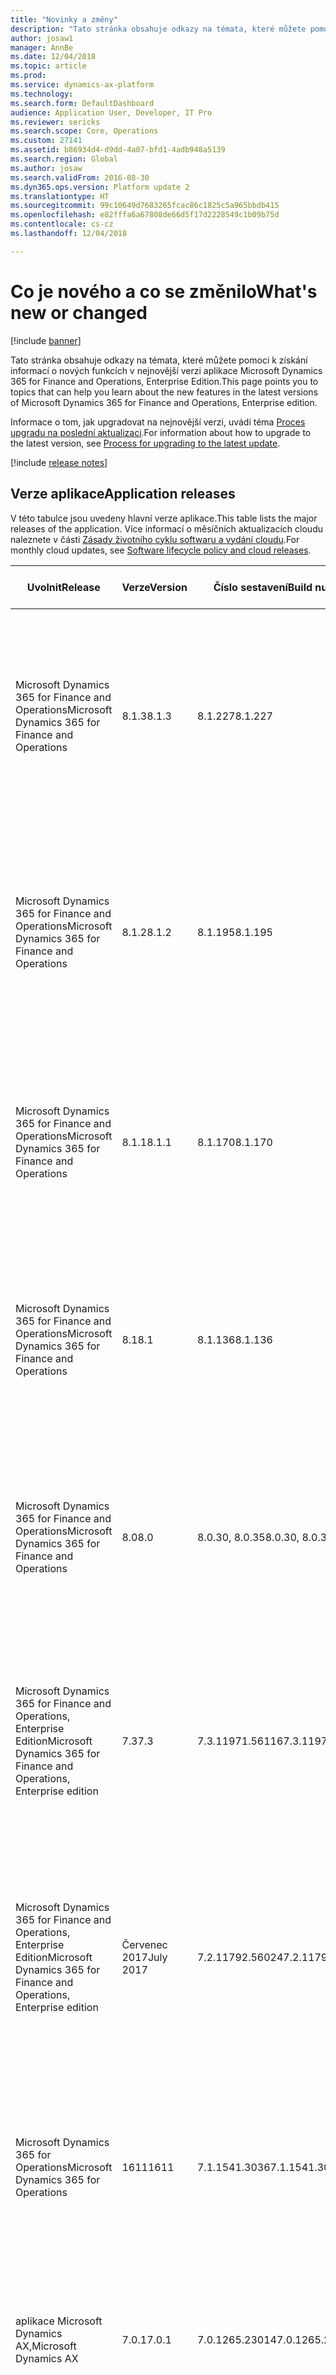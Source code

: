 ```yaml
---
title: "Novinky a změny"
description: "Tato stránka obsahuje odkazy na témata, které můžete pomoci k získání informací o nových funkcích v nejnovější verzi aplikace Microsoft Dynamics 365 for Finance and Operations."
author: josaw1
manager: AnnBe
ms.date: 12/04/2018
ms.topic: article
ms.prod: 
ms.service: dynamics-ax-platform
ms.technology: 
ms.search.form: DefaultDashboard
audience: Application User, Developer, IT Pro
ms.reviewer: sericks
ms.search.scope: Core, Operations
ms.custom: 27141
ms.assetid: b86934d4-d9dd-4a07-bfd1-4adb948a5139
ms.search.region: Global
ms.author: josaw
ms.search.validFrom: 2016-08-30
ms.dyn365.ops.version: Platform update 2
ms.translationtype: HT
ms.sourcegitcommit: 99c10649d7683265fcac86c1825c5a965bbdb415
ms.openlocfilehash: e82fffa6a67808de66d5f17d2228549c1b09b75d
ms.contentlocale: cs-cz
ms.lasthandoff: 12/04/2018

---
```


# <a name="whats-new-or-changed"></a><span data-ttu-id="27d68-103">Co je nového a co se změnilo</span><span class="sxs-lookup"><span data-stu-id="27d68-103">What's new or changed</span></span>

[!include [banner](../includes/banner.md)]

<span data-ttu-id="27d68-104">Tato stránka obsahuje odkazy na témata, které můžete pomoci k získání informací o nových funkcích v nejnovější verzi aplikace Microsoft Dynamics 365 for Finance and Operations, Enterprise Edition.</span><span class="sxs-lookup"><span data-stu-id="27d68-104">This page points you to topics that can help you learn about the new features in the latest versions of Microsoft Dynamics 365 for Finance and Operations, Enterprise edition.</span></span>

<span data-ttu-id="27d68-105">Informace o tom, jak upgradovat na nejnovější verzi, uvádí téma [Proces upgradu na poslední aktualizaci](../../dev-itpro/migration-upgrade/upgrade-latest-update.md).</span><span class="sxs-lookup"><span data-stu-id="27d68-105">For information about how to upgrade to the latest version, see [Process for upgrading to the latest update](../../dev-itpro/migration-upgrade/upgrade-latest-update.md).</span></span>


[!include [release notes](../includes/release-notes.md)]

## <a name="application-releases"></a><span data-ttu-id="27d68-106">Verze aplikace</span><span class="sxs-lookup"><span data-stu-id="27d68-106">Application releases</span></span>

<span data-ttu-id="27d68-107">V této tabulce jsou uvedeny hlavní verze aplikace.</span><span class="sxs-lookup"><span data-stu-id="27d68-107">This table lists the major releases of the application.</span></span> <span data-ttu-id="27d68-108">Více informací o měsíčních aktualizacích cloudu naleznete v části [Zásady životního cyklu softwaru a vydání cloudu](../../dev-itpro/migration-upgrade/versions-update-policy.md).</span><span class="sxs-lookup"><span data-stu-id="27d68-108">For monthly cloud updates, see [Software lifecycle policy and cloud releases](../../dev-itpro/migration-upgrade/versions-update-policy.md).</span></span>

<table>
<colgroup>
<col width="20%" />
<col width="20%" />
<col width="20%" />
<col width="20%" />
<col width="20%" />
</colgroup>
<thead>
<tr class="header">
<th><span data-ttu-id="27d68-109">Uvolnit</span><span class="sxs-lookup"><span data-stu-id="27d68-109">Release</span></span></th>
<th><span data-ttu-id="27d68-110">Verze</span><span class="sxs-lookup"><span data-stu-id="27d68-110">Version</span></span></th>
<th><span data-ttu-id="27d68-111">Číslo sestavení</span><span class="sxs-lookup"><span data-stu-id="27d68-111">Build number</span></span></th>
<th><span data-ttu-id="27d68-112">Dostupnost</span><span class="sxs-lookup"><span data-stu-id="27d68-112">Availability</span></span></th>
<th><span data-ttu-id="27d68-113">Další informace</span><span class="sxs-lookup"><span data-stu-id="27d68-113">Learn more</span></span></th>
</tr>
</thead>
<tbody>
<tr class="even">
</tr>
<tr class="even">
<td><span data-ttu-id="27d68-114">Microsoft Dynamics 365 for Finance and Operations</span><span class="sxs-lookup"><span data-stu-id="27d68-114">Microsoft Dynamics 365 for Finance and Operations</span></span></td>
<td><span data-ttu-id="27d68-115">8.1.3</span><span class="sxs-lookup"><span data-stu-id="27d68-115">8.1.3</span></span></td>
<td><span data-ttu-id="27d68-116">8.1.227</span><span class="sxs-lookup"><span data-stu-id="27d68-116">8.1.227</span></span>  </td>
<td><span data-ttu-id="27d68-117">2018. prosince</span><span class="sxs-lookup"><span data-stu-id="27d68-117">December 2018</span></span></td>
  <td><span data-ttu-id="27d68-118"><a href="whats-new-changed-8-1-3.md">Co je nového nebo co se změnilo v aplikaci Dynamics 365 for Finance and Operations, Verze 8.1.3 (prosinec 2018)</a></span><span class="sxs-lookup"><span data-stu-id="27d68-118"><a href="whats-new-changed-8-1-3.md">What&#39;s new or changed in Dynamics 365 for Finance and Operations version 8.1.3 (December 2018)</a></span></span></td>
<tr class="even">
<td><span data-ttu-id="27d68-119">Microsoft Dynamics 365 for Finance and Operations</span><span class="sxs-lookup"><span data-stu-id="27d68-119">Microsoft Dynamics 365 for Finance and Operations</span></span></td>
<td><span data-ttu-id="27d68-120">8.1.2</span><span class="sxs-lookup"><span data-stu-id="27d68-120">8.1.2</span></span></td>
<td><span data-ttu-id="27d68-121">8.1.195</span><span class="sxs-lookup"><span data-stu-id="27d68-121">8.1.195</span></span>  </td>
<td><span data-ttu-id="27d68-122">Listopad 2018</span><span class="sxs-lookup"><span data-stu-id="27d68-122">November 2018</span></span></td>
  <td><span data-ttu-id="27d68-123"><a href="whats-new-changed-8-1-2.md">Co je nového nebo co se změnilo v aplikaci Dynamics 365 for Finance and Operations, Verze 8.1.2 (listopad 2018)</a></span><span class="sxs-lookup"><span data-stu-id="27d68-123"><a href="whats-new-changed-8-1-2.md">What&#39;s new or changed in Dynamics 365 for Finance and Operations version 8.1.2 (November 2018)</a></span></span></td>
<tr class="even">
<td><span data-ttu-id="27d68-124">Microsoft Dynamics 365 for Finance and Operations</span><span class="sxs-lookup"><span data-stu-id="27d68-124">Microsoft Dynamics 365 for Finance and Operations</span></span></td>
<td><span data-ttu-id="27d68-125">8.1.1</span><span class="sxs-lookup"><span data-stu-id="27d68-125">8.1.1</span></span></td>
<td><span data-ttu-id="27d68-126">8.1.170</span><span class="sxs-lookup"><span data-stu-id="27d68-126">8.1.170</span></span>  </td>
<td><span data-ttu-id="27d68-127">2018. říjen</span><span class="sxs-lookup"><span data-stu-id="27d68-127">October 2018</span></span></td>
  <td><span data-ttu-id="27d68-128"><a href="whats-new-changed-8-1-1.md">Co je nového nebo co se změnilo v aplikaci Dynamics 365 for Finance and Operations, Verze 8.1.1 (říjen 2018)</a></span><span class="sxs-lookup"><span data-stu-id="27d68-128"><a href="whats-new-changed-8-1-1.md">What&#39;s new or changed in Dynamics 365 for Finance and Operations version 8.1.1 (October 2018)</a></span></span></td>
<tr class="even">
<td><span data-ttu-id="27d68-129">Microsoft Dynamics 365 for Finance and Operations</span><span class="sxs-lookup"><span data-stu-id="27d68-129">Microsoft Dynamics 365 for Finance and Operations</span></span></td>
<td><span data-ttu-id="27d68-130">8.1</span><span class="sxs-lookup"><span data-stu-id="27d68-130">8.1</span></span></td>
<td><span data-ttu-id="27d68-131">8.1.136</span><span class="sxs-lookup"><span data-stu-id="27d68-131">8.1.136</span></span>  </td>
<td><span data-ttu-id="27d68-132">2018. říjen</span><span class="sxs-lookup"><span data-stu-id="27d68-132">October 2018</span></span></td>
  <td><span data-ttu-id="27d68-133"><a href="whats-new-changed-8-1-October-2018.md">Co je nového nebo co se změnilo v aplikaci Dynamics 365 for Finance and Operations, Verze 8.1 (říjen 2018)</a></span><span class="sxs-lookup"><span data-stu-id="27d68-133"><a href="whats-new-changed-8-1-October-2018.md">What&#39;s new or changed in Dynamics 365 for Finance and Operations version 8.1 (October 2018)</a></span></span></td>
</tr>
<tr class="even">
<td><span data-ttu-id="27d68-134">Microsoft Dynamics 365 for Finance and Operations</span><span class="sxs-lookup"><span data-stu-id="27d68-134">Microsoft Dynamics 365 for Finance and Operations</span></span></td>
<td><span data-ttu-id="27d68-135">8.0</span><span class="sxs-lookup"><span data-stu-id="27d68-135">8.0</span></span></td>
<td><span data-ttu-id="27d68-136">8.0.30, 8.0.35</span><span class="sxs-lookup"><span data-stu-id="27d68-136">8.0.30, 8.0.35</span></span></td>
<td><span data-ttu-id="27d68-137">2018. duben</span><span class="sxs-lookup"><span data-stu-id="27d68-137">April 2018</span></span></td>
  <td><span data-ttu-id="27d68-138"><a href="whats-new-changed-8-0-April-2018.md">Co je nového nebo co se změnilo v aplikaci Dynamics 365 for Finance and Operations, Verze 8.0 (duben 2018)</a></span><span class="sxs-lookup"><span data-stu-id="27d68-138"><a href="whats-new-changed-8-0-April-2018.md">What&#39;s new or changed in Dynamics 365 for Finance and Operations version 8.0 (April 2018)</a></span></span></td>
</tr>
<td><span data-ttu-id="27d68-139">Microsoft Dynamics 365 for Finance and Operations, Enterprise Edition</span><span class="sxs-lookup"><span data-stu-id="27d68-139">Microsoft Dynamics 365 for Finance and Operations, Enterprise edition</span></span></td>
<td><span data-ttu-id="27d68-140">7.3</span><span class="sxs-lookup"><span data-stu-id="27d68-140">7.3</span></span></td>
<td><span data-ttu-id="27d68-141">7.3.11971.56116</span><span class="sxs-lookup"><span data-stu-id="27d68-141">7.3.11971.56116</span></span></td>
<td><span data-ttu-id="27d68-142">2017. prosince</span><span class="sxs-lookup"><span data-stu-id="27d68-142">December 2017</span></span></td>
<td><span data-ttu-id="27d68-143"><a href="whats-new-application-7.3-update.md">Co je nového nebo co se změnilo v aplikaci Dynamics 365 for Finance and Operations, Enterprise Edition 7.3</a></span><span class="sxs-lookup"><span data-stu-id="27d68-143"><a href="whats-new-application-7.3-update.md">What’s new or changed in Dynamics 365 for Finance and Operations, Enterprise edition 7.3</a></span></span></td>
</tr></tr>
<tr class="even">
<td><span data-ttu-id="27d68-144">Microsoft Dynamics 365 for Finance and Operations, Enterprise Edition</span><span class="sxs-lookup"><span data-stu-id="27d68-144">Microsoft Dynamics 365 for Finance and Operations, Enterprise edition</span></span></td>
<td><span data-ttu-id="27d68-145">Červenec 2017</span><span class="sxs-lookup"><span data-stu-id="27d68-145">July 2017</span></span></td>
<td><span data-ttu-id="27d68-146">7.2.11792.56024</span><span class="sxs-lookup"><span data-stu-id="27d68-146">7.2.11792.56024</span></span></td>
<td><span data-ttu-id="27d68-147">2017. června</span><span class="sxs-lookup"><span data-stu-id="27d68-147">June 2017</span></span></td>
<td><span data-ttu-id="27d68-148"><a href="whats-new-application-July-2017-update.md">Co je nového nebo co se změnilo v aplikaci Dynamics 365 for Finance and Operations, Enterprise Edition (červenec 2017)</a></span><span class="sxs-lookup"><span data-stu-id="27d68-148"><a href="whats-new-application-July-2017-update.md">What’s new or changed in Dynamics 365 for Finance and Operations, Enterprise edition (July 2017)</a></span></span></td>
</tr>
<tr class="even">
<td><span data-ttu-id="27d68-149">Microsoft Dynamics 365 for Operations</span><span class="sxs-lookup"><span data-stu-id="27d68-149">Microsoft Dynamics 365 for Operations</span></span></td>
<td><span data-ttu-id="27d68-150">1611</span><span class="sxs-lookup"><span data-stu-id="27d68-150">1611</span></span></td>
<td><span data-ttu-id="27d68-151">7.1.1541.3036</span><span class="sxs-lookup"><span data-stu-id="27d68-151">7.1.1541.3036</span></span></td>
<td><span data-ttu-id="27d68-152">Listopad 2016</span><span class="sxs-lookup"><span data-stu-id="27d68-152">November 2016</span></span></td>
<td><span data-ttu-id="27d68-153"><a href="whats-new-dynamics-365-operations-1611.md">Co je nového nebo upraveného v aplikaci verze Dynamics 365 for Operations 1611 (listopad 2016)</a></span><span class="sxs-lookup"><span data-stu-id="27d68-153"><a href="whats-new-dynamics-365-operations-1611.md">What’s new or changed in Dynamics 365 for Operations version 1611 (November 2016)</a></span></span></td>
</tr>
<tr class="even">
<td><span data-ttu-id="27d68-154">aplikace Microsoft Dynamics AX,</span><span class="sxs-lookup"><span data-stu-id="27d68-154">Microsoft Dynamics AX</span></span></td>
<td><span data-ttu-id="27d68-155">7.0.1</span><span class="sxs-lookup"><span data-stu-id="27d68-155">7.0.1</span></span></td>
<td><span data-ttu-id="27d68-156">7.0.1265.23014</span><span class="sxs-lookup"><span data-stu-id="27d68-156">7.0.1265.23014</span></span></td>
<td><span data-ttu-id="27d68-157">2016. květen</span><span class="sxs-lookup"><span data-stu-id="27d68-157">May 2016</span></span></td>
<td><span data-ttu-id="27d68-158"><a href="whats-new-changed-application-version-7-0-1-may-2016.md">Co je nového nebo upraveného v aplikaci verze Dynamics AX 7.0.1 (květen 2016)</a></span><span class="sxs-lookup"><span data-stu-id="27d68-158"><a href="whats-new-changed-application-version-7-0-1-may-2016.md">What’s new or changed in Dynamics AX application version 7.0.1 (May 2016)</a></span></span></td>
</tr>
<tr class="even">
<td><span data-ttu-id="27d68-159">Microsoft Dynamics AX</span><span class="sxs-lookup"><span data-stu-id="27d68-159">Microsoft Dynamics AX</span></span></td>
<td><span data-ttu-id="27d68-160">7.0</span><span class="sxs-lookup"><span data-stu-id="27d68-160">7.0</span></span></td>
<td><span data-ttu-id="27d68-161">7.0.1265.3015</span><span class="sxs-lookup"><span data-stu-id="27d68-161">7.0.1265.3015</span></span></td>
<td><span data-ttu-id="27d68-162">2016. únor</span><span class="sxs-lookup"><span data-stu-id="27d68-162">February 2016</span></span></td>
<td><span data-ttu-id="27d68-163"><a href="whats-new-changed-7-0-february-2016.md">Co je nového nebo upraveného v aplikaci Dynamics AX 7.0 (únor 2016)</a></span><span class="sxs-lookup"><span data-stu-id="27d68-163"><a href="whats-new-changed-7-0-february-2016.md">What’s new or changed in Dynamics AX 7.0 (February 2016)</a></span></span></td>
</tr>
</tbody>
</table>

## <a name="platform-releases"></a><span data-ttu-id="27d68-164">Vydání platformy</span><span class="sxs-lookup"><span data-stu-id="27d68-164">Platform releases</span></span>

<table>
<colgroup>
<col width="20%" />
<col width="20%" />
<col width="20%" />
<col width="20%" />
<col width="20%" />
</colgroup>
<thead>
<tr class="header">
<th><span data-ttu-id="27d68-165">Uvolnit</span><span class="sxs-lookup"><span data-stu-id="27d68-165">Release</span></span></th>
<th><span data-ttu-id="27d68-166">Verze</span><span class="sxs-lookup"><span data-stu-id="27d68-166">Version</span></span></th>
<th><span data-ttu-id="27d68-167">Číslo sestavení</span><span class="sxs-lookup"><span data-stu-id="27d68-167">Build number</span></span></th>
<th><span data-ttu-id="27d68-168">Dostupnost</span><span class="sxs-lookup"><span data-stu-id="27d68-168">Availability</span></span></th>
<th><span data-ttu-id="27d68-169">Další informace</span><span class="sxs-lookup"><span data-stu-id="27d68-169">Learn more</span></span></th>
</tr>
</thead>
<tbody>
<td><span data-ttu-id="27d68-170">Microsoft Dynamics 365 for Finance and Operations</span><span class="sxs-lookup"><span data-stu-id="27d68-170">Microsoft Dynamics 365 for Finance and Operations</span></span></td>
<td><span data-ttu-id="27d68-171">Aktualizace platformy 23</span><span class="sxs-lookup"><span data-stu-id="27d68-171">Platform update 23</span></span></td>
<td><span data-ttu-id="27d68-172">7.0.5126</span><span class="sxs-lookup"><span data-stu-id="27d68-172">7.0.5126</span></span> </td>
<td><span data-ttu-id="27d68-173">2018. prosince</span><span class="sxs-lookup"><span data-stu-id="27d68-173">December 2018</span></span></td>
<td><span data-ttu-id="27d68-174"><a href="whats-new-platform-update-23.md">Co je nového nebo co se změnilo v aktualizaci Dynamics 365 for Finance and Operations, Platform Update 23 (prosinec 2018)</a></span><span class="sxs-lookup"><span data-stu-id="27d68-174"><a href="whats-new-platform-update-23.md">What’s new or changed in Dynamics 365 for Finance and Operations platform update 23 (December 2018)</a></span></span></td><tbody>
<tr class="odd">
<td><span data-ttu-id="27d68-175">Microsoft Dynamics 365 for Finance and Operations</span><span class="sxs-lookup"><span data-stu-id="27d68-175">Microsoft Dynamics 365 for Finance and Operations</span></span></td>
<td><span data-ttu-id="27d68-176">Aktualizace platformy 22</span><span class="sxs-lookup"><span data-stu-id="27d68-176">Platform update 22</span></span></td>
<td><span data-ttu-id="27d68-177">7.0.5095</span><span class="sxs-lookup"><span data-stu-id="27d68-177">7.0.5095</span></span></td>
<td><span data-ttu-id="27d68-178">Listopad 2018</span><span class="sxs-lookup"><span data-stu-id="27d68-178">November 2018</span></span></td>
<td><span data-ttu-id="27d68-179"><a href="whats-new-platform-update-22.md">Co je nového nebo co se změnilo v aktualizaci Dynamics 365 for Finance and Operations, Platform Update 22 (listopad 2018)</a></span><span class="sxs-lookup"><span data-stu-id="27d68-179"><a href="whats-new-platform-update-22.md">What’s new or changed in Dynamics 365 for Finance and Operations platform update 22 (November 2018)</a></span></span></td><tbody><tr class="odd">
<td><span data-ttu-id="27d68-180">Microsoft Dynamics 365 for Finance and Operations</span><span class="sxs-lookup"><span data-stu-id="27d68-180">Microsoft Dynamics 365 for Finance and Operations</span></span></td>
<td><span data-ttu-id="27d68-181">Aktualizace platformy 21</span><span class="sxs-lookup"><span data-stu-id="27d68-181">Platform update 21</span></span></td>
<td><span data-ttu-id="27d68-182">7.0.5073</span><span class="sxs-lookup"><span data-stu-id="27d68-182">7.0.5073</span></span></td>
<td><span data-ttu-id="27d68-183">2018. říjen</span><span class="sxs-lookup"><span data-stu-id="27d68-183">October 2018</span></span></td>
<td><span data-ttu-id="27d68-184"><a href="whats-new-platform-update-21.md">Co je nového nebo co se změnilo v aktualizaci Dynamics 365 for Finance and Operations, Platform Update 21 (říjen 2018)</a></span><span class="sxs-lookup"><span data-stu-id="27d68-184"><a href="whats-new-platform-update-21.md">What’s new or changed in Dynamics 365 for Finance and Operations platform update 21 (October 2018)</a></span></span></td><tbody>
<tr class="odd">
<td><span data-ttu-id="27d68-185">Microsoft Dynamics 365 for Finance and Operations</span><span class="sxs-lookup"><span data-stu-id="27d68-185">Microsoft Dynamics 365 for Finance and Operations</span></span></td>
<td><span data-ttu-id="27d68-186">Aktualizace platformy 20</span><span class="sxs-lookup"><span data-stu-id="27d68-186">Platform update 20</span></span></td>
<td><span data-ttu-id="27d68-187">7.0.5030</span><span class="sxs-lookup"><span data-stu-id="27d68-187">7.0.5030</span></span></td>
<td><span data-ttu-id="27d68-188">Září 2018</span><span class="sxs-lookup"><span data-stu-id="27d68-188">September 2018</span></span></td>
<td><span data-ttu-id="27d68-189"><a href="whats-new-platform-update-20.md">Co je nového nebo co se změnilo v aktualizaci Dynamics 365 for Finance and Operations, Platform Update 20 (září 2018)</a></span><span class="sxs-lookup"><span data-stu-id="27d68-189"><a href="whats-new-platform-update-20.md">What’s new or changed in Dynamics 365 for Finance and Operations platform update 20 (September 2018)</a></span></span></td>
<tbody>
<tr class="odd">
<td><span data-ttu-id="27d68-190">Microsoft Dynamics 365 for Finance and Operations, Enterprise Edition</span><span class="sxs-lookup"><span data-stu-id="27d68-190">Microsoft Dynamics 365 for Finance and Operations, Enterprise edition</span></span></td>
<td><span data-ttu-id="27d68-191">Aktualizace platformy 15</span><span class="sxs-lookup"><span data-stu-id="27d68-191">Platform update 15</span></span></td>
<td><span data-ttu-id="27d68-192">7.0.4841</span><span class="sxs-lookup"><span data-stu-id="27d68-192">7.0.4841</span></span></td>
<td><span data-ttu-id="27d68-193">2018. březen</span><span class="sxs-lookup"><span data-stu-id="27d68-193">March 2018</span></span></td>
<td><span data-ttu-id="27d68-194"><a href="whats-new-platform-update-15.md">Co je nového nebo co se změnilo v aktualizaci Dynamics 365 for Finance and Operations, Enterprise Edition, aktualizace 15 platformy (březen 2018)</a></span><span class="sxs-lookup"><span data-stu-id="27d68-194"><a href="whats-new-platform-update-15.md">What’s new or changed in Dynamics 365 for Finance and Operations, Enterprise edition platform update 15 (March 2018)</a></span></span></td><tbody>
<tr class="odd">
<td><span data-ttu-id="27d68-195">Microsoft Dynamics 365 for Finance and Operations, Enterprise Edition</span><span class="sxs-lookup"><span data-stu-id="27d68-195">Microsoft Dynamics 365 for Finance and Operations, Enterprise edition</span></span></td>
<td><span data-ttu-id="27d68-196">Aktualizace platformy 12</span><span class="sxs-lookup"><span data-stu-id="27d68-196">Platform update 12</span></span></td>
<td><span data-ttu-id="27d68-197">7.0.4709</span><span class="sxs-lookup"><span data-stu-id="27d68-197">7.0.4709</span></span></td>
<td><span data-ttu-id="27d68-198">Listopad 2017</span><span class="sxs-lookup"><span data-stu-id="27d68-198">November 2017</span></span></td>
<td><span data-ttu-id="27d68-199"><a href="whats-new-platform-update-12.md">Co je nového nebo co se změnilo v aktualizaci Dynamics 365 for Finance and Operations, Enterprise Edition, aktualizace 12 platformy (listopad 2017)</a></span><span class="sxs-lookup"><span data-stu-id="27d68-199"><a href="whats-new-platform-update-12.md">What’s new or changed in Dynamics 365 for Finance and Operations, Enterprise edition platform update 12 (November 2017)</a></span></span></td>
<tbody><tr class="odd">
<td><span data-ttu-id="27d68-200">Microsoft Dynamics 365 for Finance and Operations, Enterprise Edition</span><span class="sxs-lookup"><span data-stu-id="27d68-200">Microsoft Dynamics 365 for Finance and Operations, Enterprise edition</span></span></td>
<td><span data-ttu-id="27d68-201">Aktualizace platformy 11</span><span class="sxs-lookup"><span data-stu-id="27d68-201">Platform update 11</span></span></td>
<td><span data-ttu-id="27d68-202">7.0.4679.35176</span><span class="sxs-lookup"><span data-stu-id="27d68-202">7.0.4679.35176</span></span></td>
<td><span data-ttu-id="27d68-203">2017. říjen</span><span class="sxs-lookup"><span data-stu-id="27d68-203">October 2017</span></span></td>
<td><span data-ttu-id="27d68-204"><a href="whats-new-platform-update-11.md">Co je nového nebo co se změnilo v aktualizaci Dynamics 365 for Finance and Operations, Enterprise Edition, aktualizace 11 platformy (říjen 2017)</a></span><span class="sxs-lookup"><span data-stu-id="27d68-204"><a href="whats-new-platform-update-11.md">What’s new or changed in Dynamics 365 for Finance and Operations, Enterprise edition platform update 11 (October 2017)</a></span></span></td>
<tbody>
<tr class="odd">
<td><span data-ttu-id="27d68-205">Microsoft Dynamics 365 for Finance and Operations, Enterprise Edition</span><span class="sxs-lookup"><span data-stu-id="27d68-205">Microsoft Dynamics 365 for Finance and Operations, Enterprise edition</span></span></td>
<td><span data-ttu-id="27d68-206">Aktualizace platformy 10</span><span class="sxs-lookup"><span data-stu-id="27d68-206">Platform update 10</span></span></td>
<td><span data-ttu-id="27d68-207">7.0.4641.16233</span><span class="sxs-lookup"><span data-stu-id="27d68-207">7.0.4641.16233</span></span></td>
<td><span data-ttu-id="27d68-208">2017. srpna</span><span class="sxs-lookup"><span data-stu-id="27d68-208">August 2017</span></span></td>
<td><span data-ttu-id="27d68-209"><a href="whats-new-platform-update-10.md">Co je nového nebo co se změnilo v aktualizaci Dynamics 365 for Finance and Operations, Enterprise Edition, aktualizace 10 platformy (srpen 2017)</a></span><span class="sxs-lookup"><span data-stu-id="27d68-209"><a href="whats-new-platform-update-10.md">What’s new or changed in Dynamics 365 for Finance and Operations, Enterprise edition platform update 10 (August 2017)</a></span></span></td>
<tr class="odd">
<td><span data-ttu-id="27d68-210">Microsoft Dynamics 365 for Finance and Operations, Enterprise Edition</span><span class="sxs-lookup"><span data-stu-id="27d68-210">Microsoft Dynamics 365 for Finance and Operations, Enterprise edition</span></span></td>
<td><span data-ttu-id="27d68-211">Aktualizace platformy 9</span><span class="sxs-lookup"><span data-stu-id="27d68-211">Platform update 9</span></span></td>
<td><span data-ttu-id="27d68-212">7.0.4612.35162</span><span class="sxs-lookup"><span data-stu-id="27d68-212">7.0.4612.35162</span></span></td>
<td><span data-ttu-id="27d68-213">2017. červenec</span><span class="sxs-lookup"><span data-stu-id="27d68-213">July 2017</span></span></td>
<td><span data-ttu-id="27d68-214"><a href="whats-new-platform-update-9.md">Co je nového nebo co se změnilo v aktualizaci Dynamics 365 for Finance and Operations, Enterprise Edition, aktualizace 9 platformy (červenec 2017)</a></span><span class="sxs-lookup"><span data-stu-id="27d68-214"><a href="whats-new-platform-update-9.md">What’s new or changed in Dynamics 365 for Finance and Operations, Enterprise edition platform update 9 (July 2017)</a></span></span></td>
</tr><tr class="odd">
<td><span data-ttu-id="27d68-215">Microsoft Dynamics 365 for Finance and Operations, Enterprise Edition</span><span class="sxs-lookup"><span data-stu-id="27d68-215">Microsoft Dynamics 365 for Finance and Operations, Enterprise edition</span></span></td>
<td><span data-ttu-id="27d68-216">Aktualizace platformy 8</span><span class="sxs-lookup"><span data-stu-id="27d68-216">Platform update 8</span></span></td>
<td><span data-ttu-id="27d68-217">7.0.4565.16212</span><span class="sxs-lookup"><span data-stu-id="27d68-217">7.0.4565.16212</span></span></td>
<td><span data-ttu-id="27d68-218">2017. června</span><span class="sxs-lookup"><span data-stu-id="27d68-218">June 2017</span></span></td>
<td><span data-ttu-id="27d68-219"><a href="whats-new-platform-update-8.md">Co je nového nebo co se změnilo v aktualizaci Dynamics 365 for Finance and Operations, Enterprise Edition, aktualizace 8 platformy (červenec 2017)</a></span><span class="sxs-lookup"><span data-stu-id="27d68-219"><a href="whats-new-platform-update-8.md">What’s new or changed in Dynamics 365 for Finance and Operations, Enterprise edition platform update 8 (June 2017)</a></span></span></td>
</tr>
<tr class="odd">
<td><span data-ttu-id="27d68-220">Microsoft Dynamics 365 for Operations</span><span class="sxs-lookup"><span data-stu-id="27d68-220">Microsoft Dynamics 365 for Operations</span></span></td>
<td><span data-ttu-id="27d68-221">Aktualizace platformy 7</span><span class="sxs-lookup"><span data-stu-id="27d68-221">Platform update 7</span></span></td>
<td><span data-ttu-id="27d68-222">7.0.4542.16189</span><span class="sxs-lookup"><span data-stu-id="27d68-222">7.0.4542.16189</span></span></td>
<td><span data-ttu-id="27d68-223">2017. květen</span><span class="sxs-lookup"><span data-stu-id="27d68-223">May 2017</span></span></td>
<td><span data-ttu-id="27d68-224"><a href="whats-new-platform-update-7.md">Co je nového nebo upraveného v aktualizaci aplikace 7 Dynamics 365 for Operations (květen 2017)</a></span><span class="sxs-lookup"><span data-stu-id="27d68-224"><a href="whats-new-platform-update-7.md">What’s new or changed in Dynamics 365 for Operations platform update 7 (May 2017)</a></span></span></td>
</tr>
<tr class="odd">
<td><span data-ttu-id="27d68-225">Dynamics 365 for Operations</span><span class="sxs-lookup"><span data-stu-id="27d68-225">Dynamics 365 for Operations</span></span></td>
<td><span data-ttu-id="27d68-226">Aktualizace platformy 6</span><span class="sxs-lookup"><span data-stu-id="27d68-226">Platform update 6</span></span></td>
<td><span data-ttu-id="27d68-227">7.0.4509.16180</span><span class="sxs-lookup"><span data-stu-id="27d68-227">7.0.4509.16180</span></span></td>
<td><span data-ttu-id="27d68-228">2017. duben</span><span class="sxs-lookup"><span data-stu-id="27d68-228">April 2017</span></span></td>
<td><span data-ttu-id="27d68-229"><a href="whats-new-platform-update-6.md">Co je nového nebo upraveného v aktualizaci 6 aplikace Dynamics 365 for Operations (duben 2017)</a></span><span class="sxs-lookup"><span data-stu-id="27d68-229"><a href="whats-new-platform-update-6.md">What’s new or changed in Dynamics 365 for Operations platform update 6 (April 2017)</a></span></span></td>
</tr>
<tr class="odd">
<td><span data-ttu-id="27d68-230">Dynamics 365 for Operations</span><span class="sxs-lookup"><span data-stu-id="27d68-230">Dynamics 365 for Operations</span></span></td>
<td><span data-ttu-id="27d68-231">Aktualizace platformy 5</span><span class="sxs-lookup"><span data-stu-id="27d68-231">Platform update 5</span></span></td>
<td><span data-ttu-id="27d68-232">7.0.4475.16165</span><span class="sxs-lookup"><span data-stu-id="27d68-232">7.0.4475.16165</span></span></td>
<td><span data-ttu-id="27d68-233">2017. březen</span><span class="sxs-lookup"><span data-stu-id="27d68-233">March 2017</span></span></td>
<td><span data-ttu-id="27d68-234"><a href="whats-new-platform-update-5.md">Co je nového nebo upraveného v aktualizaci aplikace 5 Dynamics 365 for Operations (březen 2017)</a></span><span class="sxs-lookup"><span data-stu-id="27d68-234"><a href="whats-new-platform-update-5.md">What’s new or changed in Dynamics 365 for Operations platform update 5 (March 2017)</a></span></span></td>
</tr>
<tr class="odd">
<td><span data-ttu-id="27d68-235">Dynamics 365 for Operations</span><span class="sxs-lookup"><span data-stu-id="27d68-235">Dynamics 365 for Operations</span></span></td>
<td><span data-ttu-id="27d68-236">Aktualizace platformy 4</span><span class="sxs-lookup"><span data-stu-id="27d68-236">Platform update 4</span></span></td>
<td><span data-ttu-id="27d68-237">7.0.4425.16161</span><span class="sxs-lookup"><span data-stu-id="27d68-237">7.0.4425.16161</span></span></td>
<td><span data-ttu-id="27d68-238">2017. únor</span><span class="sxs-lookup"><span data-stu-id="27d68-238">February 2017</span></span></td>
<td><span data-ttu-id="27d68-239"><a href="whats-new-platform-update-4.md">Co je nového nebo upraveného v aktualizaci 4 aplikace Dynamics 365 for Operations (únor 2017)</a></span><span class="sxs-lookup"><span data-stu-id="27d68-239"><a href="whats-new-platform-update-4.md">What’s new or changed in Dynamics 365 for Operations platform update 4 (February 2017)</a></span></span></td>
</tr>
<tr class="odd">
<td><span data-ttu-id="27d68-240">Dynamics 365 for Operations</span><span class="sxs-lookup"><span data-stu-id="27d68-240">Dynamics 365 for Operations</span></span></td>
<td><span data-ttu-id="27d68-241">Aktualizace platformy 3</span><span class="sxs-lookup"><span data-stu-id="27d68-241">Platform update 3</span></span></td>
<td><span data-ttu-id="27d68-242">7.0.4307.16141</span><span class="sxs-lookup"><span data-stu-id="27d68-242">7.0.4307.16141</span></span></td>
<td><span data-ttu-id="27d68-243">Listopad 2016</span><span class="sxs-lookup"><span data-stu-id="27d68-243">November 2016</span></span></td>
<td><span data-ttu-id="27d68-244"><a href="whats-new-platform-update-3.md">Co je nového nebo upraveného v aktualizaci platformy Dynamics 365 for Operations 3 (listopad 2016)</a></span><span class="sxs-lookup"><span data-stu-id="27d68-244"><a href="whats-new-platform-update-3.md">What’s new or changed in Dynamics 365 for Operations platform update 3 (November 2016)</a></span></span></td>
</tr>
<tr class="even">
<td><span data-ttu-id="27d68-245">aplikace Microsoft Dynamics AX,</span><span class="sxs-lookup"><span data-stu-id="27d68-245">Microsoft Dynamics AX</span></span></td>
<td><span data-ttu-id="27d68-246">Aktualizace platformy 2</span><span class="sxs-lookup"><span data-stu-id="27d68-246">Platform update 2</span></span></td>
<td><span data-ttu-id="27d68-247">7.0.4230.16130</span><span class="sxs-lookup"><span data-stu-id="27d68-247">7.0.4230.16130</span></span></td>
<td><span data-ttu-id="27d68-248">2016. srpna</span><span class="sxs-lookup"><span data-stu-id="27d68-248">August 2016</span></span></td>
<td><span data-ttu-id="27d68-249"><a href="whats-new-platform-update-2.md">Co je nového nebo upraveného u aktualizace 2 platformy Dynamics AX (srpen 2016)</a></span><span class="sxs-lookup"><span data-stu-id="27d68-249"><a href="whats-new-platform-update-2.md">What’s new or changed in Dynamics AX platform update 2 (August 2016)</a></span></span></td>
</tr>
<tr class="odd">
<td><span data-ttu-id="27d68-250">aplikace Microsoft Dynamics AX,</span><span class="sxs-lookup"><span data-stu-id="27d68-250">Microsoft Dynamics AX</span></span></td>
<td><span data-ttu-id="27d68-251">Aktualizace platformy 1</span><span class="sxs-lookup"><span data-stu-id="27d68-251">Platform update 1</span></span></td>
<td><span data-ttu-id="27d68-252">7.0.4127.16103</span><span class="sxs-lookup"><span data-stu-id="27d68-252">7.0.4127.16103</span></span></td>
<td><span data-ttu-id="27d68-253">2016. květen</span><span class="sxs-lookup"><span data-stu-id="27d68-253">May 2016</span></span></td>
<td><span data-ttu-id="27d68-254"><a href="whats-new-changed-platform-version-7-1-may-2016.md">Co je nového nebo upraveného u aktualizace 1 platformy Dynamics AX (květen 2016)</a></span><span class="sxs-lookup"><span data-stu-id="27d68-254"><a href="whats-new-changed-platform-version-7-1-may-2016.md">What’s new or changed in Dynamics AX platform update 1 (May 2016)</a></span></span></td>
</tr>
<tr class="odd">
<td><span data-ttu-id="27d68-255">aplikace Microsoft Dynamics AX,</span><span class="sxs-lookup"><span data-stu-id="27d68-255">Microsoft Dynamics AX</span></span></td>
<td><span data-ttu-id="27d68-256">7.0</span><span class="sxs-lookup"><span data-stu-id="27d68-256">7.0</span></span></td>
<td><span data-ttu-id="27d68-257">7.0.4030.16079</span><span class="sxs-lookup"><span data-stu-id="27d68-257">7.0.4030.16079</span></span></td>
<td><span data-ttu-id="27d68-258">2016. únor</span><span class="sxs-lookup"><span data-stu-id="27d68-258">February 2016</span></span></td>
<td><span data-ttu-id="27d68-259"><a href="whats-new-changed-7-0-february-2016.md">Co je nového nebo upraveného v aplikaci Dynamics AX 7.0 (únor 2016)</a></span><span class="sxs-lookup"><span data-stu-id="27d68-259"><a href="whats-new-changed-7-0-february-2016.md">What’s new or changed in Dynamics AX 7.0 (February 2016)</a></span></span></td>
</tr>
</tbody>
</table>

